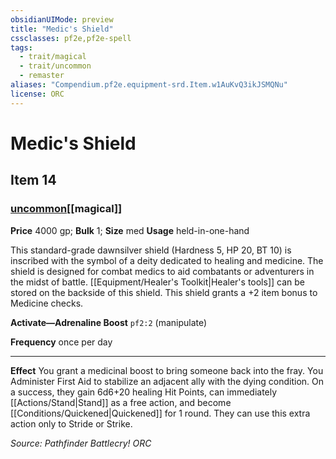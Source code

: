 ```yaml
---
obsidianUIMode: preview
title: "Medic's Shield"
cssclasses: pf2e,pf2e-spell
tags:
  - trait/magical
  - trait/uncommon
  - remaster
aliases: "Compendium.pf2e.equipment-srd.Item.w1AuKvQ3ikJSMQNu"
license: ORC
---
```

# Medic's Shield
## Item 14
### [uncommon](uncommon "Uncommon Rarity Trait")[[magical]]


**Price** 4000 gp; 
**Bulk** 1; **Size** med
**Usage** held-in-one-hand

This standard-grade dawnsilver shield (Hardness 5, HP 20, BT 10) is inscribed with the symbol of a deity dedicated to healing and medicine. The shield is designed for combat medics to aid combatants or adventurers in the midst of battle. [[Equipment/Healer's Toolkit|Healer's tools]] can be stored on the backside of this shield. This shield grants a +2 item bonus to Medicine checks.

**Activate—Adrenaline Boost** `pf2:2` (manipulate)

**Frequency** once per day

* * *

**Effect** You grant a medicinal boost to bring someone back into the fray. You Administer First Aid to stabilize an adjacent ally with the dying condition. On a success, they gain 6d6+20 healing Hit Points, can immediately [[Actions/Stand|Stand]] as a free action, and become [[Conditions/Quickened|Quickened]] for 1 round. They can use this extra action only to Stride or Strike.

*Source: Pathfinder Battlecry!*
*ORC*